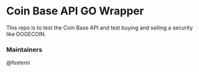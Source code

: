 # Coin Base API GO Wrapper
This repo is to test the Coin Base API and test buying and selling a security like DOGECOIN.

### Maintainers
@fostemi
